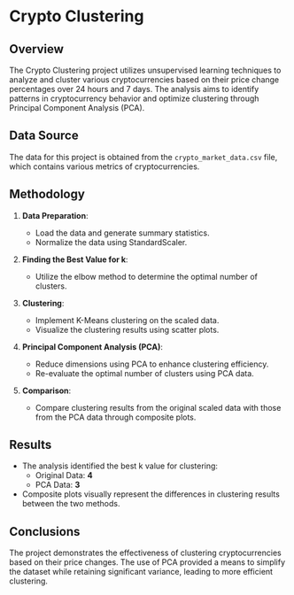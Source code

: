 # Crypto Clustering

## Overview
The Crypto Clustering project utilizes unsupervised learning techniques to analyze and cluster various cryptocurrencies based on their price change percentages over 24 hours and 7 days. The analysis aims to identify patterns in cryptocurrency behavior and optimize clustering through Principal Component Analysis (PCA).

## Data Source
The data for this project is obtained from the `crypto_market_data.csv` file, which contains various metrics of cryptocurrencies.

## Methodology
1. **Data Preparation**:
   - Load the data and generate summary statistics.
   - Normalize the data using StandardScaler.

2. **Finding the Best Value for k**:
   - Utilize the elbow method to determine the optimal number of clusters.

3. **Clustering**:
   - Implement K-Means clustering on the scaled data.
   - Visualize the clustering results using scatter plots.

4. **Principal Component Analysis (PCA)**:
   - Reduce dimensions using PCA to enhance clustering efficiency.
   - Re-evaluate the optimal number of clusters using PCA data.

5. **Comparison**:
   - Compare clustering results from the original scaled data with those from the PCA data through composite plots.

## Results
- The analysis identified the best k value for clustering:
  - Original Data: **4**
  - PCA Data: **3**
- Composite plots visually represent the differences in clustering results between the two methods.

## Conclusions
The project demonstrates the effectiveness of clustering cryptocurrencies based on their price changes. The use of PCA provided a means to simplify the dataset while retaining significant variance, leading to more efficient clustering.
